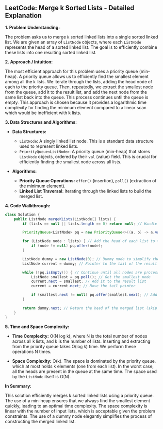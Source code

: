 ## LeetCode: Merge k Sorted Lists - Detailed Explanation

**1. Problem Understanding:**

The problem asks us to merge `k` sorted linked lists into a single sorted linked list.  We are given an array of `ListNode` objects, where each `ListNode` represents the head of a sorted linked list. The goal is to efficiently combine these lists into one resulting sorted linked list.


**2. Approach / Intuition:**

The most efficient approach for this problem uses a priority queue (min-heap).  A priority queue allows us to efficiently find the smallest element among all the `k` lists.  We iterate through the lists, adding the head node of each to the priority queue.  Then, repeatedly, we extract the smallest node from the queue, add it to the result list, and add the next node from the same list back into the queue.  This process continues until the queue is empty. This approach is chosen because it provides a logarithmic time complexity for finding the minimum element compared to a linear scan which would be inefficient with k lists.


**3. Data Structures and Algorithms:**

* **Data Structures:**
    * `ListNode`: A singly linked list node.  This is a standard data structure used to represent linked lists.
    * `PriorityQueue<ListNode>`: A priority queue (min-heap) that stores `ListNode` objects, ordered by their `val` (value) field.  This is crucial for efficiently finding the smallest node across all lists.

* **Algorithms:**
    * **Priority Queue Operations:** `offer()` (insertion), `poll()` (extraction of the minimum element).
    * **Linked List Traversal:** Iterating through the linked lists to build the merged list.


**4. Code Walkthrough:**

```java
class Solution {
    public ListNode mergeKLists(ListNode[] lists) {
        if (lists == null || lists.length == 0) return null; // Handle empty input

        PriorityQueue<ListNode> pq = new PriorityQueue<>((a, b) -> a.val - b.val); // Initialize min-heap

        for (ListNode node : lists) { // Add the head of each list to the priority queue
            if (node != null) pq.offer(node);
        }

        ListNode dummy = new ListNode(0); // Dummy node to simplify the result list construction
        ListNode current = dummy; // Pointer to the tail of the result list

        while (!pq.isEmpty()) { // Continue until all nodes are processed
            ListNode smallest = pq.poll(); // Get the smallest node
            current.next = smallest; // Add it to the result list
            current = current.next; // Move the tail pointer

            if (smallest.next != null) pq.offer(smallest.next); // Add the next node from the same list
        }

        return dummy.next; // Return the head of the merged list (skip the dummy node)
    }
}
```

**5. Time and Space Complexity:**

* **Time Complexity:** O(N log k), where N is the total number of nodes across all k lists, and k is the number of lists.  Inserting and extracting from the priority queue takes O(log k) time.  We perform these operations N times.

* **Space Complexity:** O(k). The space is dominated by the priority queue, which at most holds k elements (one from each list).  In the worst case, all the heads are present in the queue at the same time. The space used by the `ListNode` itself is O(N).


**In Summary:**

This solution efficiently merges k sorted linked lists using a priority queue.  The use of a min-heap ensures that we always find the smallest element quickly, leading to an optimal time complexity. The space complexity is linear with the number of input lists, which is acceptable given the problem constraints.  The use of a dummy node elegantly simplifies the process of constructing the merged linked list.

